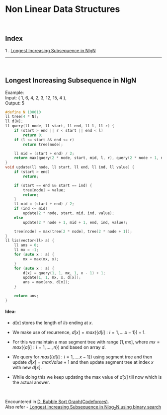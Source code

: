 # Non Linear Data Structures

<br>

## Index

1 . [Longest Increasing Subsequence in NlgN](#longest-increasing-subsequence-in-nlgn)

---

<br>

## Longest Increasing Subsequence in NlgN

Example: <br>
Input:
{ 1, 6, 4, 2, 3, 12, 15, 4 },
<br>
Output:
5

```cpp
#define N 100010
ll tree[4 * N];
ll d[N];
ll query(ll node, ll start, ll end, ll l, ll r) {
    if (start > end || r < start || end < l)
        return 0;
    if (l <= start && end <= r)
        return tree[node];

    ll mid = (start + end) / 2;
    return max(query(2 * node, start, mid, l, r), query(2 * node + 1, mid + 1, end, l, r));
}
void update(ll node, ll start, ll end, ll ind, ll value) {
    if (start > end)
        return;

    if (start == end && start == ind) {
        tree[node] = value;
        return;
    }
    ll mid = (start + end) / 2;
    if (ind <= mid)
        update(2 * node, start, mid, ind, value);
    else
        update(2 * node + 1, mid + 1, end, ind, value);

    tree[node] = max(tree[2 * node], tree[2 * node + 1]);
}
ll lis(vector<ll> a) {
    ll ans = 0;
    ll mx = -1;
    for (auto x : a) {
        mx = max(mx, x);
    }
    for (auto x : a) {
        d[x] = query(1, 1, mx, 1, x - 1) + 1;
        update(1, 1, mx, x, d[x]);
        ans = max(ans, d[x]);
    }

    return ans;
}
```

#### Idea:

- $d[x]$ stores the length of $lis$ ending at $x$.
- We make use of recurrence, $d[x] = max(\{d[i] : i = 1,....x-1\}) + 1$.
- For this we maintain a max segment tree with range $[1, mx]$, where $mx = max(\{a[i] : i = 1,....,n\})$ and based on array $d$.
- We query for $max(\{d[i] : i = 1,....x-1\})$ using segment tree and then update $d[x] = maxValue + 1$ and then update segment tree at index $x$ with new $d[x]$.
- While doing this we keep updating the max value of $d[x]$ till now which is the actual answer.

  <br>

Encountered in [D. Bubble Sort Graph(Codeforces)](https://codeforces.com/problemset/problem/340/D).<br>
Also refer - [Longest Increasing Subsequence in Nlog<sub>2</sub>N using binary search](/notes/LinearDataStructures.md#longest-increasing-subsequence-using-nlgn)
